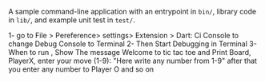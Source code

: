 A sample command-line application with an entrypoint in `bin/`, library code
in `lib/`, and example unit test in `test/`.

1- go to File > Pereference> settings> Extension > Dart: Ci Console to change Debug Console to Terminal
2- Then Start Debugging in Terminal
3- When to run , Show The message Welcome to tic tac toe and Print Board, PlayerX, enter your move (1-9): "Here write any number from 1-9" after that you enter any number to Player O and so on

